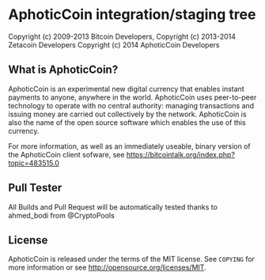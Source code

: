 AphoticCoin integration/staging tree
===================================

Copyright (c) 2009-2013 Bitcoin Developers,
Copyright (c) 2013-2014 Zetacoin Developers
Copyright (c) 2014 AphoticCoin Developers

What is AphoticCoin?
------------------

AphoticCoin is an experimental new digital currency that enables instant payments to
anyone, anywhere in the world. AphoticCoin uses peer-to-peer technology to operate
with no central authority: managing transactions and issuing money are carried
out collectively by the network. AphoticCoin is also the name of the open source
software which enables the use of this currency.

For more information, as well as an immediately useable, binary version of
the AphoticCoin client sofware, see https://bitcointalk.org/index.php?topic=483515.0

Pull Tester
-----------
All Builds and Pull Request will be automatically tested thanks to ahmed_bodi from @CryptoPools

License
-------

AphoticCoin is released under the terms of the MIT license. See `COPYING` for more
information or see http://opensource.org/licenses/MIT.
